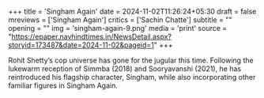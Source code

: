 +++
title = 'Singham Again'
date = 2024-11-02T11:26:24+05:30
draft = false
mreviews = ['Singham Again']
critics = ['Sachin Chatte']
subtitle = ""
opening = ""
img = 'singham-again-9.png'
media = 'print'
source = "https://epaper.navhindtimes.in/NewsDetail.aspx?storyid=173487&date=2024-11-02&pageid=1"
+++

Rohit Shetty’s cop universe has gone for the jugular this time. Following the lukewarm reception of Simmba (2018) and Sooryavanshi (2021), he has reintroduced his flagship character, Singham, while also incorporating other familiar figures in Singham Again.
